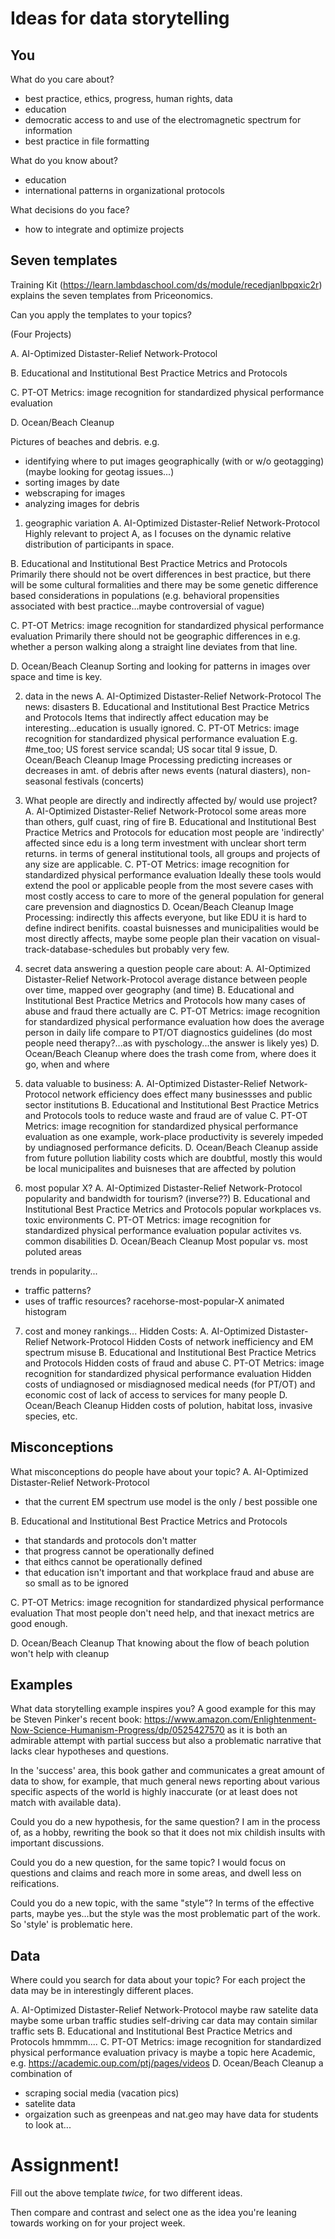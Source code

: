 # Ideas for data storytelling

## You

What do you care about?
- best practice, ethics, progress, human rights, data
- education
- democratic access to and use of the electromagnetic spectrum for information
- best practice in file formatting

What do you know about?
- education
- international patterns in organizational protocols

What decisions do you face?
- how to integrate and optimize projects

## Seven templates

Training Kit (https://learn.lambdaschool.com/ds/module/recedjanlbpqxic2r) explains the seven templates from Priceonomics.

Can you apply the templates to your topics? 

(Four Projects)

A. AI-Optimized Distaster-Relief Network-Protocol

B. Educational and Institutional Best Practice Metrics and Protocols

C. PT-OT Metrics: image recognition for standardized physical performance evaluation

D. Ocean/Beach Cleanup

Pictures of beaches and debris.
e.g.
- identifying where to put images geographically (with or w/o geotagging)
(maybe looking for geotag issues...)
- sorting images by date
- webscraping for images
- analyzing images for debris

1. geographic variation
A. AI-Optimized Distaster-Relief Network-Protocol
Highly relevant to project A, as I focuses on the dynamic relative distribution of participants in space.

B. Educational and Institutional Best Practice Metrics and Protocols
Primarily there should not be overt differences in best practice, but there will be some cultural formalities and there may be some genetic difference based considerations in populations (e.g. behavioral propensities associated with best practice...maybe controversial of vague)

C. PT-OT Metrics: image recognition for standardized physical performance evaluation
Primarily there should not be geographic differences in e.g. whether a person walking along a straight line deviates from that line.

D. Ocean/Beach Cleanup
Sorting and looking for patterns in images over space and time is key.


2. data in the news
A. AI-Optimized Distaster-Relief Network-Protocol
The news: disasters
B. Educational and Institutional Best Practice Metrics and Protocols
Items that indirectly affect education may be interesting...education is usually ignored.
C. PT-OT Metrics: image recognition for standardized physical performance evaluation
E.g. #me_too; US forest service scandal; US socar tital 9 issue, 
D. Ocean/Beach Cleanup Image Processing
predicting increases or decreases in amt. of debris after news events (natural diasters), non-seasonal festivals (concerts)

3. What people are directly and indirectly affected by/ would use project?
A. AI-Optimized Distaster-Relief Network-Protocol
some areas more than others, gulf cuast, ring of fire
B. Educational and Institutional Best Practice Metrics and Protocols
for education most people are 'indirectly' affected since edu is a long term investment with unclear short term returns. in terms of general institutional tools, all groups and projects of any size are applicable. 
C. PT-OT Metrics: image recognition for standardized physical performance evaluation
Ideally these tools would extend the pool or applicable people from the most severe cases with most costly access to care to more of the general population for general care prevension and diagnostics
D. Ocean/Beach Cleanup Image Processing:
indirectly this affects everyone, but like EDU it is hard to define indirect benifits.
coastal buisnesses and municipalities would be most directly affects, maybe some people plan their vacation on visual-track-database-schedules but probably very few.

4. secret data answering a question people care about:
A. AI-Optimized Distaster-Relief Network-Protocol
average distance between people over time, mapped over geography (and time)
B. Educational and Institutional Best Practice Metrics and Protocols
how many cases of abuse and fraud there actually are
C. PT-OT Metrics: image recognition for standardized physical performance evaluation
how does the average person in daily life compare to PT/OT diagnostics guidelines (do most people need therapy?...as with pyschology...the answer is likely yes)
D. Ocean/Beach Cleanup
where does the trash come from, where does it go, when and where


5. data valuable to business:
A. AI-Optimized Distaster-Relief Network-Protocol
network efficiency does effect many businessses and public sector institutions
B. Educational and Institutional Best Practice Metrics and Protocols
tools to reduce waste and fraud are of value
C. PT-OT Metrics: image recognition for standardized physical performance evaluation
as one example, work-place productivity is severely impeded by undiagnosed performance deficits.
D. Ocean/Beach Cleanup
asside from future pollution liability costs which are doubtful, mostly this would be local municipalites and buisneses that are affected by polution





6. most popular X?
A. AI-Optimized Distaster-Relief Network-Protocol
popularity and bandwidth for tourism? (inverse??)
B. Educational and Institutional Best Practice Metrics and Protocols
popular workplaces vs. toxic environments
C. PT-OT Metrics: image recognition for standardized physical performance evaluation
popular activites vs. common disabilities
D. Ocean/Beach Cleanup
Most popular vs. most poluted areas

trends in popularity...
- traffic patterns?
- uses of traffic resources?
racehorse-most-popular-X animated histogram


7. cost and money rankings...
Hidden Costs:
A. AI-Optimized Distaster-Relief Network-Protocol
Hidden  Costs of network inefficiency and EM spectrum misuse
B. Educational and Institutional Best Practice Metrics and Protocols
Hidden costs of fraud and abuse
C. PT-OT Metrics: image recognition for standardized physical performance evaluation
Hidden costs of undiagnosed or misdiagnosed medical needs (for PT/OT) and economic cost of lack of access to services for many people
D. Ocean/Beach Cleanup
Hidden costs of polution, habitat loss, invasive species, etc. 



## Misconceptions

What misconceptions do people have about your topic?
A. AI-Optimized Distaster-Relief Network-Protocol
- that the current EM spectrum use model is the only / best possible one

B. Educational and Institutional Best Practice Metrics and Protocols
- that standards and protocols don't matter
- that progress cannot be operationally defined
- that eithcs cannot be operationally defined
- that education isn't important and that workplace fraud and abuse are so small as to be ignored


C. PT-OT Metrics: image recognition for standardized physical performance evaluation
That most people don't need help, and that inexact metrics are good enough.

D. Ocean/Beach Cleanup
That knowing about the flow of beach polution won't help with cleanup


## Examples

What data storytelling example inspires you?
A good example for this may be Steven Pinker's recent book:
https://www.amazon.com/Enlightenment-Now-Science-Humanism-Progress/dp/0525427570
as it is both an admirable attempt with partial success but also a problematic narrative that lacks clear hypotheses and questions.

In the 'success' area, this book gather and communicates a great amount of data to show, for example, that much general news reporting about various specific aspects of the world is highly inaccurate (or at least does not match with available data). 

Could you do a new hypothesis, for the same question?
I am in the process of, as a hobby, rewriting the book so that it does not mix childish insults with important discussions. 

Could you do a new question, for the same topic?
I would focus on questions and claims and reach more in some areas, and dwell less on reifications. 


Could you do a new topic, with the same "style"?
In terms of the effective parts, maybe yes...but the style was the most problematic part of the work. 
So 'style' is problematic here. 


## Data

Where could you search for data about your topic?
For each project the data may be in interestingly different places.

A. AI-Optimized Distaster-Relief Network-Protocol
maybe raw satelite data
maybe some urban traffic studies
self-driving car data may contain similar traffic sets
B. Educational and Institutional Best Practice Metrics and Protocols
hmmmm....
C. PT-OT Metrics: image recognition for standardized physical performance evaluation
privacy is maybe a topic here
Academic, e.g.
https://academic.oup.com/ptj/pages/videos
D. Ocean/Beach Cleanup
a combination of 
- scraping social media (vacation pics)
- satelite data
- orgaization such as greenpeas and nat.geo may have data for students to look at...


# Assignment!

Fill out the above template *twice*, for two different ideas.

Then compare and contrast and select one as the idea you're leaning towards
working on for your project week.
